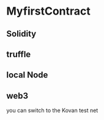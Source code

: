 # MyfirstContract
## Solidity 
## truffle
## local Node
## web3
you can switch to the Kovan test net
